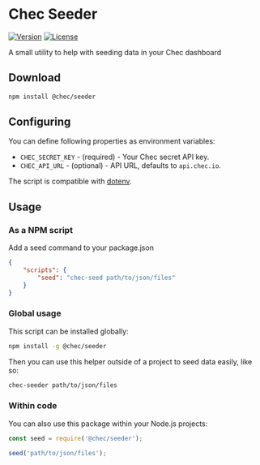 # Chec Seeder

[![Version](https://img.shields.io/npm/v/@chec/seeder.svg)](https://npmjs.org/package/@chec/seeder)
[![License](https://img.shields.io/github/license/chec/seeder.svg)](https://github.com/chec/seeder/blob/master/LICENSE.md)

A small utility to help with seeding data in your Chec dashboard

## Download

```bash
npm install @chec/seeder
```

## Configuring

You can define following properties as environment variables:
- `CHEC_SECRET_KEY` - (required) - Your Chec secret API key.
- `CHEC_API_URL` - (optional) - API URL, defaults to `api.chec.io`.

The script is compatible with [dotenv](https://www.npmjs.com/package/dotenv).

## Usage

### As a NPM script

Add a seed command to your package.json

```json
{
    "scripts": {
        "seed": "chec-seed path/to/json/files"
    }
}
```

### Global usage

This script can be installed globally:

```bash
npm install -g @chec/seeder
```

Then you can use this helper outside of a project to seed data easily, like so:

```bash
chec-seeder path/to/json/files
```

### Within code

You can also use this package within your Node.js projects:

```js
const seed = require('@chec/seeder');

seed('path/to/json/files');
```

